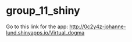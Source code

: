 # group_11_shiny
Go to this link for the app: 
http://0c2y4z-johanne-lund.shinyapps.io/Virtual_dogma 
